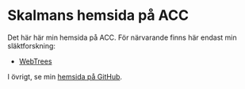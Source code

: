 # Skalmans hemsida på ACC

Det här här min hemsida på ACC. För närvarande finns här endast min släktforskning:

* [WebTrees](webtrees/)

I övrigt, se min [hemsida på GitHub](https://bluebirch.github.io).

